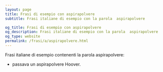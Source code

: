 ```yaml
---
layout: page
title: Frasi di esempio con aspirapolvere 
subtitle: Frasi italiane di esempio con la parola  aspirapolvere

og_title: Frasi di esempio con aspirapolvere 
og_description: Frasi italiane di esempio con la parola  aspirapolvere
og_type: website
permalink: /frasi/a/aspirapolvere.html
---
```


Frasi italiane di esempio contenenti la parola aspirapolvere:


- passava un aspirapolvere Hoover.

